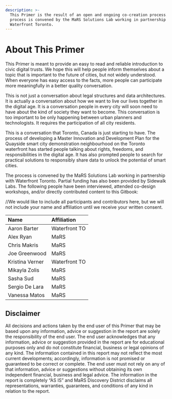```yaml
---
description: >-
  This Primer is the result of an open and ongoing co-creation process. The
  process is convened by the MaRS Solutions Lab working in partnership with
  Waterfront Toronto.
---
```


# About This Primer

This Primer is meant to provide an easy to read and reliable introduction to civic digital trusts. We hope this will help people inform themselves about a topic that is important to the future of cities, but not widely understood. When everyone has easy access to the facts, more people can participate more meaningfully in a better quality conversation. 

This is not just a conversation about legal structures and data architectures. It is actually a conversation about how we want to live our lives together in the digital age. It is a conversation people in every city will soon need to have about the kind of society they want to become. This conversation is too important to be only happening between urban planners and technologists. It requires the participation of all city residents.

This is a conversation that Toronto, Canada is just starting to have. The process of developing a Master Innovation and Development Plan for the Quayside smart city demonstration neighbourhood on the Toronto waterfront has started people talking about rights, freedoms, and responsibilities in the digital age. It has also prompted people to search for practical solutions to responsibly share data to unlock the potential of smart cities. 

The process is convened by the MaRS Solutions Lab working in partnership with Waterfront Toronto. Partial funding has also been provided by Sidewalk Labs. The following people have been interviewed, attended co-design workshops, and/or directly contributed content to this Gitbook:

//We would like to include all participants and contributors here, but we will not include your name and affiliation until we receive your written consent.

| Name | Affiliation |
| :--- | :--- |
| Aaron Barter | Waterfront TO |
| Alex Ryan | MaRS |
| Chris Makris | MaRS |
| Joe Greenwood | MaRS |
| Kristina Verner | Waterfront TO |
| Mikayla Zolis | MaRS |
| Sasha Sud | MaRS |
| Sergio De Lara | MaRS |
| Vanessa Matos | MaRS |

## **Disclaimer**

All decisions and actions taken by the end user of this Primer that may be based upon any information, advice or suggestion in the report are solely the responsibility of the end user. The end user acknowledges that any information, advice or suggestion provided in the report are for educational purposes only and do not constitute financial, business or legal opinions of any kind. The information contained in this report may not reflect the most current developments; accordingly, information is not promised or guaranteed to be correct or complete.  The end user must not rely on any of that information, advice or suggestions without obtaining its own independent financial, business and legal advice. The information in the report is completely “AS IS” and MaRS Discovery District disclaims all representations, warranties, guarantees, and conditions of any kind in relation to the report. 

